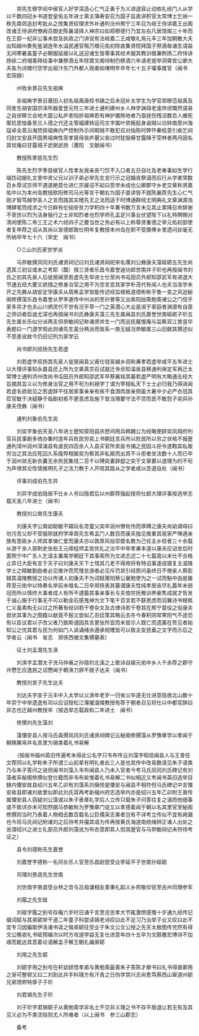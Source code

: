 <!-- { "loadSidebar": true } -->
　　郑先生穆字闳中侯官人好学深造心仁气正勇于为义进退容止动依礼经门人从学以千数四冠乡书遂登皇佑五年进士第主簿寿安召为国子监直讲积官太常博士乞纳一秩先南郊追封考妣从之改集贤较理求外补通判汾州熈宁三年召为岐王侍讲嘉王出阁改诸王侍讲府僚阙员御史陈襄请择人神宗曰如郑穆德行乃宜左右凡居馆阁三十年而在王邸一纪非公事未尝及执政之门讲说有法岐嘉二王咸敬礼焉元丰三年加朝散大夫出知越州奏免鉴湖连年水溢民逋官租万缗元佑初除直集贤院拜国子祭酒毎诸生请益无间寒暑虽童子必朝服延接以礼送迎诸生皆尊事其经术服其教训俄兼荆扬二府侍讲扬徐二府翊善拜给事中兼祭酒五年除寳文阁待制仍祭酒六年请老提举洞霄宫公卿大夫各为诗赠行空学出祖汴东门外都人观者如堵明年卒年七十五子瓘事推官（闽书　宏简録）

　　州牧余景召先生祖奭

　　余祖奭字景召莆田人初名祖禹唐校书镐之后未冠补太学生为学官郑穆范祖禹及同舍生胡安国宗泽所器爱登元符三年进士通判建州乡人林学渊母老逺倅邠慨然请易之自邠移兰会地大震公私庐舍陷折祖奭若有神护置隙地者乃亟拯伤残活数百人瘗死赈饥恩恤备至兰人德之代还主管福建转运司文字属叶侬叛挺身谕贼以功转南恩州海寇卓全髙沿海焚掠祖奭内严控制外示间暇贼不敢犯召对指陈时弊忤秦桧意引疾乞祠归封文安县开国男祖奭性至孝居母丧庐墓父丧过时犹毁瘠甘露降于茔林者两月因名其坟庵曰甘露城子武弼武扬（莆阳　文献闽书）

　　教授陈季慈先生烈

　　陈先生烈字季慈侯官人性孝友居亲丧勺饮不入口者五日自壮及老奉事如生学行端饬动据礼文里中贤父兄以训子弟必举先生言行示之冠婚丧祭请而后行从学者常数百乡荐试京师不遇遂絶意仕进仁宗屡诏不起曰吾学未成也公卿郡守乡老交章称贤嘉佑中以为本州岛教授欧阳修司马光等言于朝右为国子直讲皆不就陈襄荐先生心仁气刚才智笃越学圣人之言而践其实稽先王之法而适于时博通群经尤明典礼文章渊源浩博肆笔而成求之今日鲜有伦俪安贫力学积四十年著书数万言未见其止累降召命辞谢不至世以烈为洁身独行之士非知烈者也烈学师孔孟足兴事业伏望陛下以礼特聘赐对清闲使陈二帝三王之术六经四子之要当世之务必有以上称尊贤重德之举元佑初部使者复申荐之诏从其尚以宣德郎致仕明年复教授本州岛在职不受廪俸乡里遗问丝毫无所纳卒年七十六（宋史　闽书）

　　○三山刘氏家世学派

　　马恭敏撰凤冈刘氏诸贤祠记曰刘氏诸贤祠祀宋名儒刘公彝康夫藻砥砺五先生尚遗其三初议或未之考耶（馥）按三贤者乐昌令嘉誉迪功郎世南并子玠也再按闽书刘氏之初其先泉人后徙居闽至若虚先生举进士仕至尚书屯田员外郎知邵武军有进退大节通五经大要又欲措之修身治官之用不为空言宜其家学朴茂代有闻人也夫当洛学未开之先彝从胡安定学康夫从周希孟学皆能传述经旨根柢道德彬彬乎鲁一变之风迨秘阁修撰藻乐昌令嘉誉从罗李逓传中州派的至孙曽等又出紫阳拙斋勉斋诸公之门信乎家多异才也夫山川炳灵代不世有况乎萃一门之英潜心大业是淑于家庭者渊源有自禀之师训者启迪尤深也再按闽书刘氏彝康夫藻三先生属闽县刘氏嘉誉世南砥砺子玠五先生属长乐似分派两支但恭敏祠记称诸贤并生一门而巡抚龎惺庵与监察双江曽竖华表题曰一门道学观此则诸先生虽分两派而皆系一族无疑况恭敏属三山旧献其撰述似不至差讹故今仍旧记列为家学云

　　尚书郎刘叔扬先生若虚

　　刘若虚字叔扬其先泉人徙居闽县父甫仕钱吴越乡闾称亷孝若虚举咸平五年进士以大理评事知永嘉县还上所为文章真宗召试就迁寺丞知温泉县移通判保定军再迁太常博士通判洪州改尚书屯田员外郎知邵武军卒蔡襄铭其墓若虚严明有大略通五经大旨摘其旨义以为修身治官之用不茍为利禄学丁谓为宰相私天下士士必归我乃得进闻若虚名欲屈见之若虚辞不往居家事亲亲有疾不食酒肉居亲侧虽大暑中夕必严衣冠其莅官敏于决疑静于临剧初若不更意虑及施下皆当理要守法不贷而民不敢怨子奕异孙康夫侄彝（闽书）

　　通判刘象伯先生奕

　　刘奕字象伯天圣八年进士歴知荥阳县庆厯间用兵韩魏公为经略使辟奕凤翔府判官兵民事剧多倚办集时连年兵败民穷奕上书朝廷言兵所以败民所以穷之状格不报歴通判漳州润州漳浦县有虔民四百余人入县买官所卖盐令捕之民因斗拒令遂鞫其私贩穷治之其法应死囚久系瘦殍相属奕为察其非私贩而出其不斗拒者坐法数十人而已卒于润州敛无新衣囊无余赀民集钱二百千以赙奕妻辞郄之奕于文章要以道理为的不茍为声律其论性情推明孔子之法力教于人开晓其路从之学者咸以吾道自处（闽书）

　　评事刘成伯先生异

　　刘异字成伯隐居不仕乡人号曰隐君后以州郡荐强起授将仕郎大理评事按选举志载天圣八年进士（闽书）

　　教授刘公南先生康夫

　　刘康夫字公南幼聪敏不嬉玩名竒童父奕卒润州僚佐怜而厚赙之康夫尚幼谓母曰勿污吾父却不受服除就府学庠周先生希孟门人数百而康夫独见推重其居家严惮遇亲族有恩故乡人师其孝悌仁爱而康夫亦以敦厚风俗崇奬名教为己任主乡校者三十余载从游千余人部刺史张伯王元绛程师孟皆优礼之治平中举孝亷本道以康夫应诏坐后时罢熈宁中广东人乞请主番禺学朝廷下其事索所为文进志述二十七篇竟以未仕不合格止异日大臣有言于天子曰刘康夫天下士惜其几老不得用将有特诏事遂成寝复主温陵学士之精敏勤励者必见推许而荒慢怠游者必见斥罚其引经质问虽终日不倦泉人蔡彰録其温陵教授之功以传诸人初康夫不为词赋莆阳蔡公襄勉使为之一试而魁中由是屡荐至元佑中以特奏名举前未唱名二日卒郑侠表其墓谓康夫性纯孝居丧尽礼葢年未弱冠而所以慎终大事者成人有所不逮葢其事亲事长与夫恤穷抚稚训养豪隽成就才哲发于诚心施于行事无不可以勒金石感鬼神为文下笔千百言若不繇思虑而羽翼诗书根柢仁义虽素构无以过之所著有经训若干卷杂文及古律诗若干卷其在熈宁苗役之役康夫尝状其事为之图籍以献竟不报又尝拟乙丑廷策其略云去冬今春积阴常寒阳气不逹恐有以臣议君以子改父者乃致斯谴因具言更张所宜而未尝示人既亡而遗藁在笥见者始知公之忧其君与民为何如门人讽诵绪余遵承规矱皆可以致主安民垂之文字而示后之学者云（闽书　省志　郑侠西塘文集撰墓表）

　　征士刘孟潜先生涣

　　刘涣字孟潜太子洗马仲甫之孙隐钓北溪之上歌诗自娱元佑中乡人千余荐之郡守许懋乞应逸民之诏懋闻于朝涣力辞不就子达夫（闽书）

　　教授刘宣子先生达夫

　　刘达夫字宣子元丰中入太学以父涣年老岁一归省父卒遂无仕进意隐居北山数十年崇宁中举遗逸有司以应诏授松江簿擢温陵教授有荐于朝者召见将仕以中都官辞曰非志也迁越州教授卒（按选举志载政和二年进士　闽书）

　　修撰刘先生藻刘

　　藻懐安县人按马氏森撰凤冈刘氏诸贤祠碑记云秘阁修撰藻从罗豫章学以孝闻于朝赐粟帛并名其里为锡类着礼书易解

　　（按闽书福州英旧传遍考未得此公名字只韦布传云刘藻字昭信闽县人与王普任文荐同以礼学称朱子所谓三山前辈有明礼者此三人是也其传中改易数语见朱子语类乃与朱子答问之说但闽书刘藻入韦布闽县人乃未入官者今考马氏凤冈刘氏碑记有刘藻者系秘阁修撰似登仕籍而非韦布矣惟着礼书易解二书似相近又考闽书英旧选举目録内懐安故县绍兴五年乙卯有刘藻系刘偁侄是懐安与闽县不相符但马氏碑记中言懐安故县即诸刘故里似即此刘氏耳再考新福州府志选举内亦是绍兴五年乙卯附王普传属懐安县人窃疑刘公藻或以朱子表章礼学后人立传只载朱子问答往复之语而他细事或不致详亦未可知然据马恭敏称为罗豫章门徒又以孝德着闻于朝以名其里官至秘阁修撰则当时乃表着人物相去数百载名公巨儒采志乘者岂有不详考立传似不宜有阙漏也今将马氏祠记附诸刘之后待考并撮其语为传再按黄氏海道南统绪辨正诸人出处之讹谓绍兴之进士礼部员外郎刘藻讹为布衣意即其人但其歴官与马恭敏祠记未符待考证之）

　　县令刘德称先生嘉誉

　　刘嘉誉字德称一名冈长乐人官至乐昌尉尝受业李延平子世南孙砥砺

　　司理刘景虞先生世南

　　刘世南字景虞受业林之竒与吕祖谦相友善秉礼蹈义乡邦敬仰官至吉州司理参军

　　刘履之先生砥

　　刘砥字履之别号存庵六岁时日诵千言至览忠孝大节辄激愤感慨十岁通九经传记缀词赋与其弟砺举干道二年童子科尝读锡老诗叹曰此不足习乃治举子业又叹曰此不宜专习因徧取伊洛诸书读之偕弟砺往受业于朱文公文公授之先天太极图传充然有得文公晚收礼书砥预编次以时方攻道学益无复仕进意年四十五卒为文醇雅宏博诗不加琢而能达其意着论语解孟子解王朝礼编弟砺

　　刘用之先生砺

　　刘砺字用之别号在轩幼颕悟孝弟与黄勉斋最善朱子答陈才卿书曰礼书得直卿用之渐可整顿又曰二刘到此并手料理方有汗青之日伪学禁兴志尚愈笃蔡西山窜道州砺兄弟馈赆特厚子子玠

　　刘君锡先生子玠

　　刘子玠字君锡砺子从黄勉斋学非名士不交非义理之书不存平居退让若无有及其见义必为不类流俗则尤人所难者（以上闽书　参三山郡志）

　　备考

